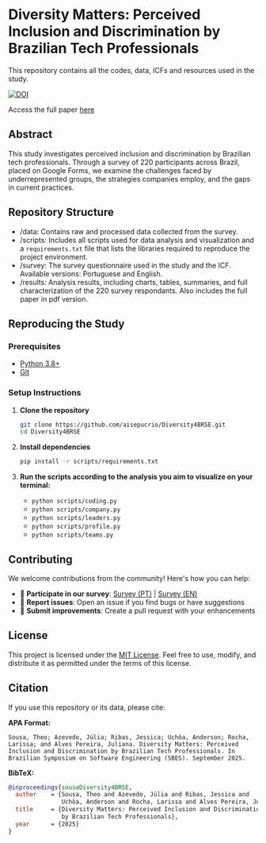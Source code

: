 # Diversity Matters: Perceived Inclusion and Discrimination by Brazilian Tech Professionals

This repository contains all the codes, data, ICFs and resources used in the study.

[![DOI](https://zenodo.org/badge/823398782.svg)](https://doi.org/10.5281/zenodo.15885217)

Access the full paper [here](results/Diversity4SEBR.pdf)

## Abstract

This study investigates perceived inclusion and discrimination by Brazilian tech professionals. Through a survey of 220 participants across Brazil, placed on Google Forms, we examine the challenges faced by underrepresented groups, the strategies companies employ, and the gaps in current practices.

## Repository Structure

- /data: Contains raw and processed data collected from the survey.
- /scripts: Includes all scripts used for data analysis and visualization and a `requirements.txt` file that lists the libraries required to reproduce the project environment.
- /survey: The survey questionnaire used in the study and the ICF. Available versions: Portuguese and English.
- /results: Analysis results, including charts, tables, summaries, and full characterization of the 220 survey respondants. Also includes the full paper in pdf version.

## Reproducing the Study

### Prerequisites

- [Python 3.8+](https://www.python.org/downloads/)
- [Git](https://git-scm.com)

### Setup Instructions

1. **Clone the repository**
   ```bash
   git clone https://github.com/aisepucrio/Diversity4BRSE.git
   cd Diversity4BRSE
   ```

2. **Install dependencies**
   ```bash
   pip install -r scripts/requirements.txt
   ```

3. **Run the scripts according to the analysis you aim to visualize on your terminal:**

    - `python scripts/coding.py`
    - `python scripts/company.py`
    - `python scripts/leaders.py`
    - `python scripts/profile.py`
    - `python scripts/teams.py`

## Contributing

We welcome contributions from the community! Here's how you can help:

- 📝 **Participate in our survey**: [Survey (PT)](https://forms.gle/n9wLZbP2Nd2nRhUD9) | [Survey (EN)](https://forms.gle/21LsnDiqJqDLoihW8)
- 🐛 **Report issues**: Open an issue if you find bugs or have suggestions
- 🔧 **Submit improvements**: Create a pull request with your enhancements

## License

This project is licensed under the [MIT License](LICENSE). Feel free to use, modify, and distribute it as permitted under the terms of this license.

## Citation

If you use this repository or its data, please cite:

**APA Format:**
```
Sousa, Theo; Azevedo, Júlia; Ribas, Jessica; Uchôa, Anderson; Rocha, Larissa; and Alves Pereira, Juliana. Diversity Matters: Perceived Inclusion and Discrimination by Brazilian Tech Professionals. In Brazilian Symposium on Software Engineering (SBES). September 2025.
```

**BibTeX:**
```bibtex
@inproceedings{sousaDiversity4BRSE,
  author    = {Sousa, Theo and Azevedo, Júlia and Ribas, Jessica and 
               Uchôa, Anderson and Rocha, Larissa and Alves Pereira, Juliana},
  title     = {Diversity Matters: Perceived Inclusion and Discrimination 
               by Brazilian Tech Professionals},
  year      = {2025}
}
```
